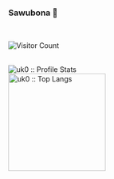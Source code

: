 ### Sawubona 👋
<br>

![Visitor Count](https://profile-counter.glitch.me/uk0/count.svg)

<br>
  <img heigth="195" src="https://github-readme-stats.vercel.app/api?username=uk0&show_icons=true&theme=cobalt" alt="uk0 :: Profile Stats" />
  <br>
  <img height="195" src="https://github-readme-stats.vercel.app/api/top-langs/?username=uk0&langs_count=10&theme=cobalt&layout=compact" alt="uk0 :: Top Langs" />
